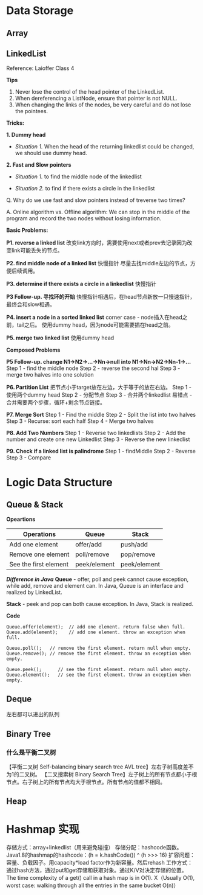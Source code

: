 <!-- toc -->

# Data Storage

## Array



## LinkedList
Reference: Laioffer Class 4 

__Tips__
1. Never lose the control of the head pointer of the LinkedList.
2. When dereferencing a ListNode, ensure that pointer is not NULL.
3. When changing the links of the nodes, be very careful and do not lose the pointees.


__Tricks:__

__1. Dummy head__

- _Situation 1._ When the head of the returning linkedlist could be changed, we should use dummy head.

__2. Fast and Slow pointers__

- _Situation 1._ to find the middle node of the linkedlist

- _Situation 2._ to find if there exists a circle in the linkedlist

Q. Why do we use fast and slow pointers instead of treverse two times?

A. Online algorithm vs. Offline algorithm: We can stop in the middle of the program and record the two nodes without losing information.


__Basic Problems:__

__P1. reverse a linked list__
改变link方向时，需要使用next或者prev去记录因为改变link可能丢失的节点。

__P2. find middle node of a linked list__
快慢指针
尽量去找middle左边的节点，方便后续调用。

__P3. determine if there exists a circle in a linkedlist__
快慢指针

__P3 Follow-up. 寻找环的开始__
快慢指针相遇后，在head节点新放一只慢速指针，最终会和slow相遇。

__P4. insert a node in a sorted linked list__
corner case - node插入在head之前，tail之后。
使用dummy head，因为node可能需要插在head之前。

__P5. merge two linked list__
使用dummy head

__Composed Problems__

__P5 Follow-up. change N1->N2->...->Nn->null into N1->Nn->N2->Nn-1->...__
Step 1 - find the middle node
Step 2 - reverse the second hal
Step 3 - merge two halves into one solution

__P6. Partition List__
把节点小于target放在左边，大于等于的放在右边。
Step 1 - 使用两个dummy head
Step 2 - 分配节点
Step 3 - 合并两个linkedlist
易错点 - 合并需要两个步骤，循环+剩余节点链接。

__P7. Merge Sort__
Step 1 - Find the middle
Step 2 - Split the list into two halves
Step 3 - Recurse: sort each half
Step 4 - Merge two halves

__P8. Add Two Numbers__
Step 1 - Reverse two linkedlists
Step 2 - Add the number and create one new Linkedlist
Step 3 - Reverse the new linkedlist

__P9. Check if a linked list is palindrome__
Step 1 - findMiddle
Step 2 - Reverse
Step 3 - Compare


# Logic Data Structure

## Queue & Stack

**Opeartions**

|    Operations    |    Queue      |    Stack    |
|       ----       |     ----      |     ----    |
| Add one element  |   offer/add   |    push/add |
| Remove one element | poll/remove | pop/remove  |
|See the first element| peek/element| peek/element|

___Difference in Java___
**Queue** - offer, poll and peek cannot cause exception, while add, remove and element can.
In Java, Queue is an interface and realized by LinkedList.

**Stack** - peek and pop can both cause exception.
In Java, Stack is realized.


**Code**
```
Queue.offer(element);  // add one element. return false when full.
Queue.add(element);    // add one element. throw an exception when full.

Queue.poll();   // remove the first element. return null when empty.
Queue.remove(); // remove the first element. throw an exception when empty.

Queue.peek();      // see the first element. return null when empty.
Queue.element();   // see the first element. throw an exception when empty.
```

## Deque
左右都可以进出的队列

## Binary Tree

### 什么是平衡二叉树
【平衡二叉树 Self-balancing binary search tree AVL tree】左右子树高度差不为1的二叉树。
【二叉搜索树 Binary Search Tree】左子树上的所有节点都小于根节点。右子树上的所有节点均大于根节点。所有节点的值都不相同。


## Heap


# Hashmap 实现
存储方式：array+linkedlist（用来避免碰撞）
存储分配：hashcode函数。Java1.8的hashmap的hashcode：(h = k.hashCode()) ^ (h >>> 16)
扩容问题：容量、负载因子。用capacity*load factor作为新容量。然后rehash
工作方式：通过hash方法，通过put和get存储和获取对象。通过K/V对决定存储的位置。
The time complexity of a get() call in a hash map is in O(1). X（Usually O(1), worst case: walking through all the entries in the same bucket O(n)）
